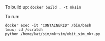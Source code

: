 To build up:
`docker build . -t mksim`

To run:
```docker run -it --rm -d -v "path to local data vol":/scratch mksim:latest /bin/bash
docker exec -it "CONTAINERID" /bin/bash
tmux; cd /scratch
python /home/kat/sim/mk+sim/obit_sim_mk+.py
